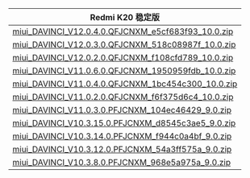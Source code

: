 | Redmi K20  稳定版    |
| ---- |
| [miui_DAVINCI_V12.0.4.0.QFJCNXM_e5cf683f93_10.0.zip](https://hugeota.d.miui.com/V12.0.4.0.QFJCNXM/miui_DAVINCI_V12.0.4.0.QFJCNXM_e5cf683f93_10.0.zip)    |
| [miui_DAVINCI_V12.0.3.0.QFJCNXM_518c08987f_10.0.zip](https://hugeota.d.miui.com/V12.0.3.0.QFJCNXM/miui_DAVINCI_V12.0.3.0.QFJCNXM_518c08987f_10.0.zip)    |
| [miui_DAVINCI_V12.0.2.0.QFJCNXM_f108cfd789_10.0.zip](https://hugeota.d.miui.com/V12.0.2.0.QFJCNXM/miui_DAVINCI_V12.0.2.0.QFJCNXM_f108cfd789_10.0.zip)    |
| [miui_DAVINCI_V11.0.6.0.QFJCNXM_1950959fdb_10.0.zip](https://hugeota.d.miui.com/V11.0.6.0.QFJCNXM/miui_DAVINCI_V11.0.6.0.QFJCNXM_1950959fdb_10.0.zip)    |
| [miui_DAVINCI_V11.0.4.0.QFJCNXM_1bc454c300_10.0.zip](https://hugeota.d.miui.com/V11.0.4.0.QFJCNXM/miui_DAVINCI_V11.0.4.0.QFJCNXM_1bc454c300_10.0.zip)    |
| [miui_DAVINCI_V11.0.2.0.QFJCNXM_f6f375d6c4_10.0.zip](https://hugeota.d.miui.com/V11.0.2.0.QFJCNXM/miui_DAVINCI_V11.0.2.0.QFJCNXM_f6f375d6c4_10.0.zip)    |
| [miui_DAVINCI_V11.0.3.0.PFJCNXM_104ec46429_9.0.zip](https://hugeota.d.miui.com/V11.0.3.0.PFJCNXM/miui_DAVINCI_V11.0.3.0.PFJCNXM_104ec46429_9.0.zip)    |
| [miui_DAVINCI_V10.3.15.0.PFJCNXM_d8545c3ae5_9.0.zip](https://hugeota.d.miui.com/V10.3.15.0.PFJCNXM/miui_DAVINCI_V10.3.15.0.PFJCNXM_d8545c3ae5_9.0.zip)    |
| [miui_DAVINCI_V10.3.14.0.PFJCNXM_f944c0a4bf_9.0.zip](https://hugeota.d.miui.com/V10.3.14.0.PFJCNXM/miui_DAVINCI_V10.3.14.0.PFJCNXM_f944c0a4bf_9.0.zip)    |
| [miui_DAVINCI_V10.3.12.0.PFJCNXM_54a3ff575a_9.0.zip](https://hugeota.d.miui.com/V10.3.12.0.PFJCNXM/miui_DAVINCI_V10.3.12.0.PFJCNXM_54a3ff575a_9.0.zip)    |
| [miui_DAVINCI_V10.3.8.0.PFJCNXM_968e5a975a_9.0.zip](https://hugeota.d.miui.com/V10.3.8.0.PFJCNXM/miui_DAVINCI_V10.3.8.0.PFJCNXM_968e5a975a_9.0.zip)    |
